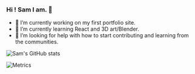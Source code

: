 ### Hi ! Sam I am. 👋


- 🔭 I’m currently working on my first portfolio site.
- 🌱 I’m currently learning React and 3D art/Blender.
- 🤔 I’m looking for help with how to start contributing and learning from the communities.


![Sam's GitHub stats](https://github-readme-stats.vercel.app/api?username=fairydevmother&show_icons=true&theme=synthwave)

![Metrics](https://metrics.lecoq.io/fairydevmother?template=terminal&base.activity=0&isocalendar=1&stars=1&base.indepth=false&base.hireable=false&isocalendar.duration=half-year&stars.limit=4&config.timezone=Europe%2FIstanbul)
